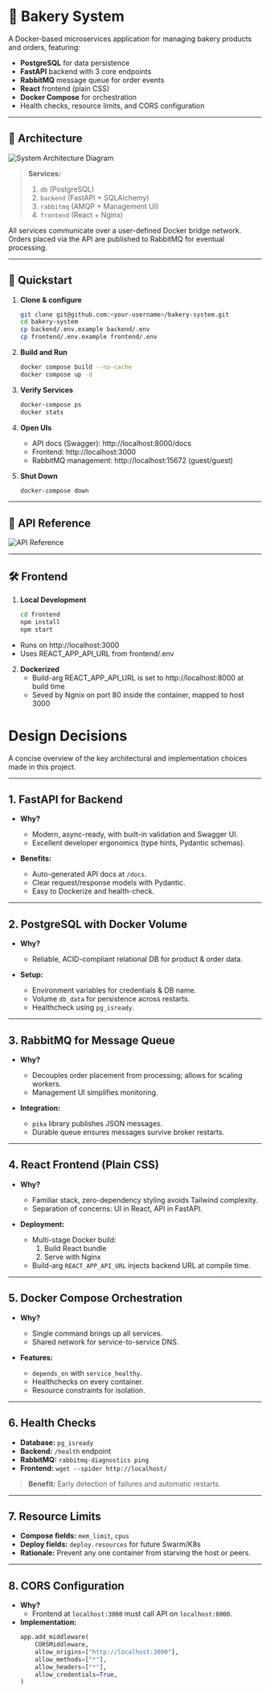 # 🥐 Bakery System

A Docker-based microservices application for managing bakery products and orders, featuring:

- **PostgreSQL** for data persistence  
- **FastAPI** backend with 3 core endpoints  
- **RabbitMQ** message queue for order events  
- **React** frontend (plain CSS)  
- **Docker Compose** for orchestration  
- Health checks, resource limits, and CORS configuration  

---

## 📐 Architecture

![System Architecture Diagram](Architecture.png)



> **Services:**  
> 1. `db` (PostgreSQL)  
> 2. `backend` (FastAPI + SQLAlchemy)  
> 3. `rabbitmq` (AMQP + Management UI)  
> 4. `frontend` (React + Nginx)  

All services communicate over a user-defined Docker bridge network. Orders placed via the API are published to RabbitMQ for eventual processing.

---

## 🚀 Quickstart

1. **Clone & configure**  
   ```bash
   git clone git@github.com:<your-username>/bakery-system.git
   cd bakery-system
   cp backend/.env.example backend/.env
   cp frontend/.env.example frontend/.env
   
2. **Build and Run**
   ```bash
   docker compose build --no-cache
   docker compose up -d

3. **Verify Services**
   ```bash
   docker-compose ps
   docker stats

4. **Open UIs**
   - API docs (Swagger): http://localhost:8000/docs
   - Frontend: http://localhost:3000
   - RabbitMQ management: http://localhost:15672 (guest/guest)

5. **Shut Down**
   ```bash
   docker-compose down

---

## 🚧 API Reference
![API Reference](API_Reference.png)

---

## 🛠️ Frontend
1. **Local Development**
   ```bash
   cd frontend
   npm install
   npm start
- Runs on http://localhost:3000
- Uses REACT_APP_API_URL from frontend/.env

2. **Dockerized**
   - Build-arg REACT_APP_API_URL is set to http://localhost:8000 at build time
   - Seved by Ngnix on port 80 inside the container, mapped to host 3000


# Design Decisions

A concise overview of the key architectural and implementation choices made in this project.

---

## 1. FastAPI for Backend

- **Why?**  
  - Modern, async-ready, with built-in validation and Swagger UI.  
  - Excellent developer ergonomics (type hints, Pydantic schemas).  

- **Benefits:**  
  - Auto-generated API docs at `/docs`.  
  - Clear request/response models with Pydantic.  
  - Easy to Dockerize and health-check.

---

## 2. PostgreSQL with Docker Volume

- **Why?**  
  - Reliable, ACID-compliant relational DB for product & order data.  

- **Setup:**  
  - Environment variables for credentials & DB name.  
  - Volume `db_data` for persistence across restarts.  
  - Healthcheck using `pg_isready`.

---

## 3. RabbitMQ for Message Queue

- **Why?**  
  - Decouples order placement from processing; allows for scaling workers.  
  - Management UI simplifies monitoring.

- **Integration:**  
  - `pika` library publishes JSON messages.  
  - Durable queue ensures messages survive broker restarts.

---

## 4. React Frontend (Plain CSS)

- **Why?**  
  - Familiar stack, zero-dependency styling avoids Tailwind complexity.  
  - Separation of concerns: UI in React, API in FastAPI.

- **Deployment:**  
  - Multi-stage Docker build:  
    1. Build React bundle  
    2. Serve with Nginx  
  - Build-arg `REACT_APP_API_URL` injects backend URL at compile time.

---

## 5. Docker Compose Orchestration

- **Why?**  
  - Single command brings up all services.  
  - Shared network for service-to-service DNS.

- **Features:**  
  - `depends_on` with `service_healthy`.  
  - Healthchecks on every container.  
  - Resource constraints for isolation.

---

## 6. Health Checks

- **Database:** `pg_isready`  
- **Backend:** `/health` endpoint  
- **RabbitMQ:** `rabbitmq-diagnostics ping`  
- **Frontend:** `wget --spider http://localhost/` 

> **Benefit:** Early detection of failures and automatic restarts.

---

## 7. Resource Limits

- **Compose fields:** `mem_limit`, `cpus`  
- **Deploy fields:** `deploy.resources` for future Swarm/K8s  
- **Rationale:** Prevent any one container from starving the host or peers.

---

## 8. CORS Configuration

- **Why?**  
  - Frontend at `localhost:3000` must call API on `localhost:8000`.  
- **Implementation:**  
  ```python
  app.add_middleware(
      CORSMiddleware,
      allow_origins=["http://localhost:3000"],
      allow_methods=["*"],
      allow_headers=["*"],
      allow_credentials=True,
  )
   
